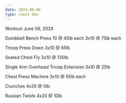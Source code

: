```yaml
---
date: 2024-06-06
type: chest day
---
```

Workout June 06, 2024

Dumbbell Bench Press
10 @ 45lb each
3x10 @ 75lb each

Tricep Press Down
3x10 @ 65lb

Seated Chest Fly
3x10 @ 130lb

Single Arm Overhead Tricep Extension
3x10 @ 25lb

Chest Press Machine
3x10 @ 55lb each

Crunches
4x20 @ 0lb

Russian Twists
4x20 @ 10lb
